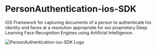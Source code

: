 # PersonAuthentication-ios-SDK
iOS Framework for capturing documents of a person to authenticate his identity and faces at a resolution appropriate for our proprietary Deep Learning Face Recognition Engines using Artificial Intelligence.


![PersonAuthentication-ios-SDK Logo](images/mynomadlife.png)
